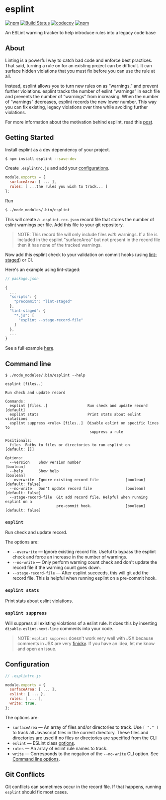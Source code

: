 # esplint

[![npm](https://img.shields.io/npm/v/esplint.svg?style=flat-square)](https://www.npmjs.com/package/esplint)
[![Build Status](https://img.shields.io/github/workflow/status/hjylewis/esplint/Validation%20CI?label=CI&style=flat-square)](https://github.com/hjylewis/esplint/actions/workflows/validate.yml)
[![codecov](https://img.shields.io/codecov/c/github/hjylewis/esplint/master?style=flat-square)](https://codecov.io/gh/hjylewis/esplint)
[![npm](https://img.shields.io/npm/l/esplint.svg?style=flat-square)](https://github.com/hjylewis/esplint/blob/master/LICENSE)

An ESLint warning tracker to help introduce rules into a legacy code base

## About

Linting is a powerful way to catch bad code and enforce best practices. That said, turning a rule on for an existing project can be difficult. It can surface hidden violations that you must fix before you can use the rule at all.

Instead, esplint allows you to turn new rules on as “warnings,” and prevent further violations. esplint tracks the number of eslint “warnings” in each file and prevents the number of “warnings” from increasing. When the number of “warnings” decreases, esplint records the new lower number. This way you can fix existing, legacy violations over time while avoiding further violations.

For more information about the motivation behind esplint, read this [post](http://hjylewis.com/posts/how-to-painlessly-turn-on-eslint-rules/).

## Getting Started

Install esplint as a dev dependency of your project.

```sh
$ npm install esplint --save-dev
```

Create `.esplintrc.js` and add your [configurations](#configuration).

```js
module.exports = {
  surfaceArea: [ ... ],
  rules: [ ...the rules you wish to track... ]
};
```

Run

```sh
$ ./node_modules/.bin/esplint
```

This will create a `.esplint.rec.json` record file that stores the number of eslint warnings per file. Add this file to your git repository.

> NOTE: This record file will only include files _with_ warnings. If a file is included in the esplint "surfaceArea" but not present in the record file then it has none of the tracked warnings.

Now add this esplint check to your validation on commit hooks (using [lint-staged](https://github.com/okonet/lint-staged)) or CI.

Here's an example using lint-staged:

```js
// package.json

{
  ...
  "scripts": {
    "precommit": "lint-staged"
  },
  "lint-staged": {
    "*.js": [
      "esplint --stage-record-file"
    ]
  },
  ...
}
```

See a full example [here](example).

## Command line

```
$ ./node_modules/.bin/esplint --help

esplint [files..]

Run check and update record

Commands:
  esplint [files..]                  Run check and update record      [default]
  esplint stats                      Print stats about eslint violations
  esplint suppress <rule> [files..]  Disable eslint on specific lines to
                                      suppress a rule

Positionals:
  files  Paths to files or directories to run esplint on           [default: []]

Options:
  --version    Show version number                                     [boolean]
  --help       Show help                                               [boolean]
  --overwrite  Ignore existing record file            [boolean] [default: false]
  --no-write   Don't update record file               [boolean] [default: false]
  --stage-record-file  Git add record file. Helpful when running esplint on a
                       pre-commit hook.               [boolean] [default: false]
```

### `esplint`

Run check and update record.

The options are:

- `--overwrite` — Ignore existing record file. Useful to bypass the esplint check and force an increase in the number of warnings.
- `--no-write` — Only perform warning count check and don't update the record file if the warning count goes down.
- `--stage-record-file` — After esplint succeeds, this will git add the record file. This is helpful when running esplint on a pre-commit hook.

### `esplint stats`

Print stats about eslint violations.

### `esplint suppress`

Will suppress all existing violations of a eslint rule. It does this by inserting `disable-eslint-next-line` comments into your code.

> NOTE: `esplint suppress` doesn't work very well with JSX because comments in JSX are very [finicky](https://github.com/eslint/eslint/issues/7030). If you have an idea, let me know and open an issue.

## Configuration

```js
// .esplintrc.js

module.exports = {
  surfaceArea: [ ... ],
  eslint: { ... },
  rules: [ ... ],
  write: true,
};
```

The options are:

- `surfaceArea` — An array of files and/or directories to track. Use `[ "." ]` to track all Javascript files in the current directory. These files and directories are used if no files or directories are specified from the CLI
- `eslint` — ESLint class [options](https://eslint.org/docs/developer-guide/nodejs-api#-new-eslintoptions).
- `rules` — An array of eslint rule names to track.
- `write` — Corresponds to the negation of the `--no-write` CLI option. See [Command line options](#command-line-options).

## Git Conflicts

Git conflicts can sometimes occur in the record file. If that happens, running `esplint` should fix most cases.
